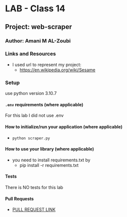 # LAB - Class 14

## Project: web-scraper

### Author: Amani M AL-Zoubi

### Links and Resources
- I used url to represent my project: 
    - https://en.wikipedia.org/wiki/Sesame


### Setup
use python version 3.10.7

#### `.env` requirements (where applicable)
For this lab I did not use .env 

#### How to initialize/run your application (where applicable)

- `python scraper.py`

#### How to use your library (where applicable)
- you need to install requirements.txt by 
    - pip install -r requirements.txt


#### Tests
There is NO tests for this lab 

#### Pull Requests
- [PULL REQUEST LINK](https://github.com/amani51/web-scraper/pull/1)
